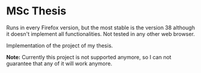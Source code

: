 # MSc Thesis

Runs in every Firefox version, but the most stable is the version 38 although it doesn't implement all functionalities. Not tested in any other web browser.

Implementation of the project of my thesis.

**Note:** Currently this project is not supported anymore, so I can not guarantee that any of it will work anymore. 
